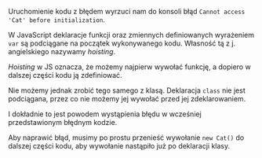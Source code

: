Uruchomienie kodu z błędem wyrzuci nam do konsoli błąd `Cannot access 'Cat' before initialization`.

W JavaScript deklaracje funkcji oraz zmiennych definiowanych wyrażeniem `var` są podciągane na początek wykonywanego kodu. Własność tą z j. angielskiego nazywamy _hoisting_.

_Hoisting_ w JS oznacza, że możemy najpierw wywołać funkcję, a dopiero w dalszej części kodu ją zdefiniować.

Nie możemy jednak zrobić tego samego z klasą. Deklaracja `class` nie jest podciągana, przez co nie możemy jej wywołać przed jej zdeklarowaniem.

I dokładnie to jest powodem wystąpienia błędu w wcześniej przedstawionym błędnym kodzie.

Aby naprawić błąd, musimy po prostu przenieść wywołanie `new Cat()` do dalszej części kodu, aby wywołanie nastąpiło już po deklaracji klasy.
